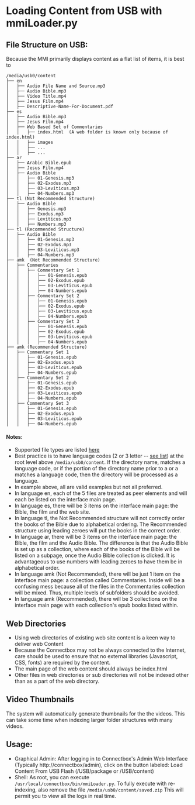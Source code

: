 # Loading Content from USB with mmiLoader.py

## File Structure on USB:
Because the MMI primarily displays content as a flat list of items, it is best to 
```
/media/usb0/content
├── en
│   ├── Audio File Name and Source.mp3
│   ├── Audio Bible.mp3
│   ├── Video Title.mp4
│   ├── Jesus Film.mp4
│   ├── Descriptive-Name-For-Document.pdf
├── es
│   ├── Audio Bible.mp3
│   ├── Jesus Film.mp4
│   ├── Web Based Set of Commentaries
│   │   ├── index.html  (A web folder is known only because of index.html)
│   │   ├── images
│   │   ├── ...
│   │   ├── ...
├── ar
│   ├── Arabic Bible.epub
│   ├── Jesus Film.mp4
│   ├── Audio Bible
│   │   ├── 01-Genesis.mp3
│   │   ├── 02-Exodus.mp3
│   │   ├── 03-Leviticus.mp3
│   │   ├── 04-Numbers.mp3
├── tl (Not Recommended Structure)
│   ├── Audio Bible
│   │   ├── Genesis.mp3
│   │   ├── Exodus.mp3
│   │   ├── Leviticus.mp3
│   │   ├── Numbers.mp3
├── tl (Recommended Structure)
│   ├── Audio Bible
│   │   ├── 01-Genesis.mp3
│   │   ├── 02-Exodus.mp3
│   │   ├── 03-Leviticus.mp3
│   │   ├── 04-Numbers.mp3
├── amk  (Not Recommended Structure)
│   ├── Commentaries
│   │   ├── Commentary Set 1
│   │   │   ├── 01-Genesis.epub
│   │   │   ├── 02-Exodus.epub
│   │   │   ├── 03-Leviticus.epub
│   │   │   ├── 04-Numbers.epub
│   │   ├── Commentary Set 2
│   │   │   ├── 01-Genesis.epub
│   │   │   ├── 02-Exodus.epub
│   │   │   ├── 03-Leviticus.epub
│   │   │   ├── 04-Numbers.epub
│   │   ├── Commentary Set 3
│   │   │   ├── 01-Genesis.epub
│   │   │   ├── 02-Exodus.epub
│   │   │   ├── 03-Leviticus.epub
│   │   │   ├── 04-Numbers.epub
├── amk (Recommended Structure)
│   ├── Commentary Set 1
│   │   ├── 01-Genesis.epub
│   │   ├── 02-Exodus.epub
│   │   ├── 03-Leviticus.epub
│   │   ├── 04-Numbers.epub
│   ├── Commentary Set 2
│   │   ├── 01-Genesis.epub
│   │   ├── 02-Exodus.epub
│   │   ├── 03-Leviticus.epub
│   │   ├── 04-Numbers.epub
│   ├── Commentary Set 3
│   │   ├── 01-Genesis.epub
│   │   ├── 02-Exodus.epub
│   │   ├── 03-Leviticus.epub
│   │   ├── 04-Numbers.epub
```
#### Notes:
* Supported file types are listed [here](src/assets/templates/en/data/types.json)
* Best practice is to have language codes (2 or 3 letter -- [see list](src/assets/templates/languageCodes.json)) at the root level above `/media/usb0/content`.  If the directory name, matches a language code, or if the portion of the directory name prior to a <space> or a <dash> matches a language code, then the directory will be processed as a language.
* In example above, all are valid examples but not all preferred.
* In language en, each of the 5 files are treated as peer elements and will each be listed on the interface main page.
* In language es, there will be 3 items on the interface main page: the Bible, the film and the web site.
* In language tl, the Not Recommended structure will not correctly order the books of the Bible due to alphabetical ordering.  The Recommended structure using leading zeroes will put the books in the correct order.
* In language ar, there will be 3 items on the interface main page: the Bible, the film and the Audio Bible.  The difference is that the Audio Bible is set up as a collection, where each of the books of the Bible will be listed on a subpage, once the Audio Bible collection is clicked.  It is advantageous to use numbers with leading zeroes to have them be in alphabetical order.
* In language amk (Not Recommended), there will be just 1 item on the interface main page: a collection called Commentaries.  Inside will be a confusing mess because all of the files in the Commentaries collection will be mixed.  Thus, multiple levels of subfolders should be avoided.
* In language amk (Recommended), there will be 3 collections on the interface main page with each collection's epub books listed within.

## Web Directories
* Using web directories of existing web site content is a keen way to deliver web Content
* Because the Connectbox may not be always connected to the Internet, care should be used to ensure that no external libraries (Javascript, CSS, fonts) are required by the content.
* The main page of the web content should always be index.html
* Other files in web directories or sub directories will not be indexed other than as a part of the web directory.

## Video Thumbnails
The system will automatically generate thumbnails for the the videos.  This can take some time when indexing larger folder structures with many videos.

## Usage:
* Graphical Admin: After logging in to Connectbox's Admin Web Interface (Typically http://connectbox/admin), click on the button labeled: Load Content From USB Flash (/USB/package or /USB/content)
* Shell: As root, you can execute `/usr/local/connectbox/bin/mmiLoader.py`.  To fully execute with re-indexing, also remove the file `/media/usb0/content/saved.zip`  This will permit you to view all the logs in real time.
